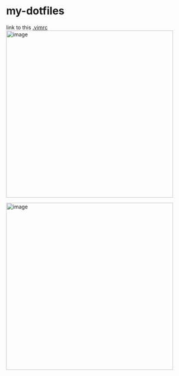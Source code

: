 # my-dotfiles

link to this [.vimrc](https://github.com/Priyanshu-1012/my-dotfiles/blob/main/vimrc/.vimrc) <br>
<img width="450" alt="image" src="https://github.com/Priyanshu-1012/my-dotfiles/assets/39450902/390bf326-638f-4cce-b7db-528014683232">

<img width="450" alt="image" src="https://github.com/Priyanshu-1012/my-dotfiles/assets/39450902/c71750b2-3bac-4a05-9473-4081dcbbbee1">


